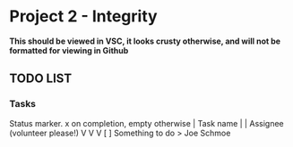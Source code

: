 # Project 2 - Integrity

**This should be viewed in VSC, it looks crusty otherwise, and will not be formatted for viewing in Github**

## TODO LIST

### Tasks

Status marker. x on completion, empty otherwise
|   Task name
|   |                 Assignee (volunteer please!)
V   V                 V
[ ] Something to do > Joe Schmoe



